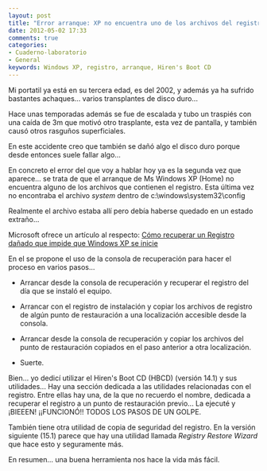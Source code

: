 ```yaml
---
layout: post
title: "Error arranque: XP no encuentra uno de los archivos del registro (system)"
date: 2012-05-02 17:33
comments: true
categories: 
- Cuaderno-laboratorio
- General
keywords: Windows XP, registro, arranque, Hiren's Boot CD
---
```


Mi portatil ya está en su tercera edad, es del 2002, y además ya ha sufrido bastantes achaques... varios transplantes de disco duro...

Hace unas temporadas además se fue de escalada y tubo un traspiés con una caída de 3m que motivó otro trasplante, esta vez de pantalla, y también causó otros rasguños superficiales.

En este accidente creo que también se dañó algo el disco duro porque desde entonces suele fallar algo...

En concreto el error del que voy a hablar hoy ya es la segunda vez que aparece... se trata de que el arranque de Ms Windows XP (Home) no encuentra alguno de los archivos que contienen el registro. Esta última vez no encontraba el archivo _system_ dentro de c:\windows\system32\config

Realmente el archivo estaba allí pero debía haberse quedado en un estado extraño...

Microsoft ofrece un artículo al respecto: [Cómo recuperar un Registro dañado que impide que Windows XP se inicie](http://support.microsoft.com/kb/307545/es)

En el se propone el uso de la consola de recuperación para hacer el proceso en varios pasos...

* Arrancar desde la consola de recuperación y recuperar el registro del día que se instaló el equipo.

* Arrancar con el registro de instalación y copiar los archivos de registro de algún punto de restauración a una localización accesible desde la consola.

* Arrancar desde la consola de recuperación y copiar los archivos del punto de restauración copiados en el paso anterior a otra localización.

* Suerte.

Bien... yo dedicí utilizar el Hiren's Boot CD (HBCD) (versión 14.1) y sus utilidades... Hay una sección dedicada a las utilidades relacionadas con el registro. Entre ellas hay una, de la que no recuerdo el nombre, dedicada a recuperar el registro a un punto de restauración previo... La ejecuté y ¡BIEEEN! ¡¡FUNCIONÓ!! TODOS LOS PASOS DE UN GOLPE.

También tiene otra utilidad de copia de seguridad del registro. En la versión siguiente (15.1) parece que hay una utilidad llamada _Registry Restore Wizard_ que hace esto y seguramente más.

En resumen... una buena herramienta nos hace la vida más fácil.
